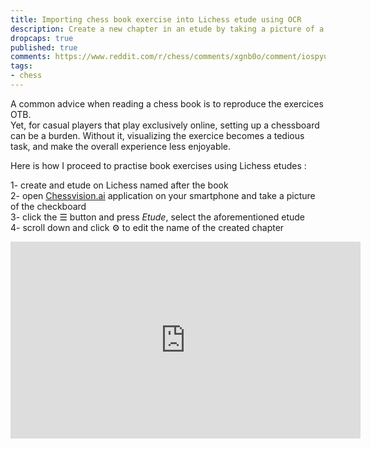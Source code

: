 ```yaml
---
title: Importing chess book exercise into Lichess etude using OCR
description: Create a new chapter in an etude by taking a picture of a printed checkboard 
dropcaps: true
published: true
comments: https://www.reddit.com/r/chess/comments/xgnb0o/comment/iospyu6/
tags:
- chess
---
```

A common advice when reading a chess book is to reproduce the exercices OTB.  
Yet, for casual players that play exclusively online, setting up a chessboard can be a burden. Without it, visualizing the exercice becomes a tedious task, and make the overall experience less enjoyable.

Here is how I proceed to practise book exercises using Lichess etudes :  

1- create and etude on Lichess named after the book  
2- open [Chessvision.ai](https://chessvision.ai/) application on your smartphone and take a picture of the checkboard  
3- click the ☰ button and press _Etude_, select the aforementioned etude  
4- scroll down and click ⚙ to edit the name of the created chapter   


<iframe width="560" height="315" src="https://www.youtube.com/embed/ognKG56d5As" title="YouTube video player" frameborder="0" allow="accelerometer; autoplay; clipboard-write; encrypted-media; gyroscope; picture-in-picture" allowfullscreen></iframe>